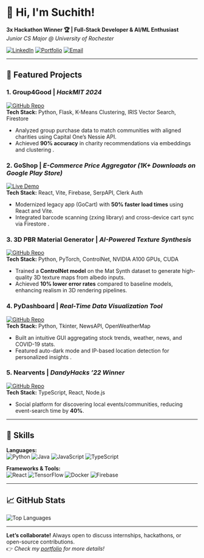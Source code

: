 # 👋 Hi, I'm Suchith!  
**3x Hackathon Winner 🏆 | Full-Stack Developer & AI/ML Enthusiast**  
*Junior CS Major @ University of Rochester*  

[![LinkedIn](https://img.shields.io/badge/LinkedIn-Connect-blue?style=flat&logo=linkedin)](https://linkedin.com/in/suchith-hegde) 
[![Portfolio](https://img.shields.io/badge/Portfolio-Visit-9cf?style=flat)](https://suchithh.github.io/) 
[![Email](https://img.shields.io/badge/Email-Contact-red?style=flat&logo=gmail)](mailto:shegde@u.rochester.edu)

---

## 🚀 Featured Projects  

### 1. **Group4Good** | *HackMIT 2024*  
[![GitHub Repo](https://img.shields.io/badge/Repo-Group4Good-4B0082?style=flat)](https://github.com/suchithh/Group4Good-HackMIT-2024)  
**Tech Stack:** Python, Flask, K-Means Clustering, IRIS Vector Search, Firestore  
- Analyzed group purchase data to match communities with aligned charities using Capital One’s Nessie API.  
- Achieved **90% accuracy** in charity recommendations via embeddings and clustering .  

### 2. **GoShop** | *E-Commerce Price Aggregator (1K+ Downloads on Google Play Store)*  
[![Live Demo](https://img.shields.io/badge/Live_Demo-Vercel-000?style=flat&logo=vercel)](https://goshop-dusky.vercel.app/)  
**Tech Stack:** React, Vite, Firebase, SerpAPI, Clerk Auth  
- Modernized legacy app (GoCart) with **50% faster load times** using React and Vite.  
- Integrated barcode scanning (zxing library) and cross-device cart sync via Firestore .  

### 3. **3D PBR Material Generator** | *AI-Powered Texture Synthesis*  
[![GitHub Repo](https://img.shields.io/badge/Repo-PBR_Generator-4B0082?style=flat)](https://github.com/suchithh/3D-PBR-Material-Generation)  
**Tech Stack:** Python, PyTorch, ControlNet, NVIDIA A100 GPUs, CUDA  
- Trained a **ControlNet model** on the Mat Synth dataset to generate high-quality 3D texture maps from albedo inputs.  
- Achieved **10% lower error rates** compared to baseline models, enhancing realism in 3D rendering pipelines.
  
### 4. **PyDashboard** | *Real-Time Data Visualization Tool*  
[![GitHub Repo](https://img.shields.io/badge/Repo-PyDashboard-4B0082?style=flat)](https://github.com/suchithh/PyDashboard)  
**Tech Stack:** Python, Tkinter, NewsAPI, OpenWeatherMap  
- Built an intuitive GUI aggregating stock trends, weather, news, and COVID-19 stats.  
- Featured auto-dark mode and IP-based location detection for personalized insights .  

### 5. **Nearvents** | *DandyHacks ’22 Winner*  
[![GitHub Repo](https://img.shields.io/badge/Repo-Nearvents-4B0082?style=flat)](https://github.com/suchithh/Nearvents)  
**Tech Stack:** TypeScript, React, Node.js  
- Social platform for discovering local events/communities, reducing event-search time by **40%**.  

---

## 🔧 Skills  
**Languages:**  
![Python](https://img.shields.io/badge/Python-3670A0?logo=python&logoColor=ffdd54)
![Java](https://img.shields.io/badge/Java-%23ED8B00.svg?logo=openjdk&logoColor=white)
![JavaScript](https://img.shields.io/badge/JavaScript-F7DF1E?logo=javascript&logoColor=black)
![TypeScript](https://img.shields.io/badge/TypeScript-3178C6?logo=typescript&logoColor=white)

**Frameworks & Tools:**  
![React](https://img.shields.io/badge/React-61DAFB?logo=react&logoColor=black)
![TensorFlow](https://img.shields.io/badge/TensorFlow-FF6F00?logo=tensorflow&logoColor=white)
![Docker](https://img.shields.io/badge/Docker-2496ED?logo=docker&logoColor=white)
![Firebase](https://img.shields.io/badge/Firebase-FFCA28?logo=firebase&logoColor=black)

---

## 📈 GitHub Stats  
![Top Languages](https://github-readme-stats.vercel.app/api/top-langs/?username=suchithh&layout=compact&theme=radical&hide_border=true)

---

**Let’s collaborate!** Always open to discuss internships, hackathons, or open-source contributions.  
👉 *Check my [portfolio](https://suchithh.github.io/) for more details!*  
